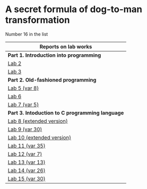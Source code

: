 # A secret formula of dog-to-man transformation 

Number 16 in the list

| **Reports on lab works** | 
| ------ |
| **Part 1. Introduction into programming** | 
| [Lab 2](https://github.com/box1t/1st_course_MAI/tree/main/lab2) |
| [Lab 3](https://github.com/box1t/1st_course_MAI/main/lab3) |
| **Part 2. Old-fashioned programming** |
| [Lab 5 (var 8)](https://github.com/box1t/1st_course_MAI/blob/main/lab5/lab5.pdf) | 
| [Lab 6](https://github.com/box1t/1st_course_MAI/blob/main/lab6/lab6.pdf) |
| [Lab 7 (var 5)](https://github.com/box1t/1st_course_MAI/blob/main/lab7/lab7.pdf) | 
| **Part 3. Intoduction to C programming language** |
| [Lab 8 (extended version)](https://github.com/box1t/1st_course_MAI/blob/main/lab8/lab8.pdf) |
| [Lab 9 (var 30)](https://github.com/box1t/1st_course_MAI/blob/main/lab9/lab9.pdf) |
| [Lab 10 (extended version)](https://github.com/box1t/1st_course_MAI/blob/main/lab10/lab10.pdf) |
| [Lab 11 (var 35)](https://github.com/box1t/1st_course_MAI/blob/main/lab11/lab11.pdf) |
| [Lab 12 (var 7)](https://github.com/box1t/1st_course_MAI/blob/main/lab12/lab12.pdf) |
| [Lab 13 (var 13)](https://github.com/box1t/1st_course_MAI/blob/main/lab13/lab13.pdf) |
| [Lab 14 (var 26)](https://github.com/box1t/1st_course_MAI/blob/main/lab14/lab14.pdf) |
| [Lab 15 (var 30)](https://github.com/box1t/1st_course_MAI/blob/main/lab15/lab15.pdf) |
